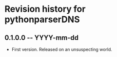 # Revision history for pythonparserDNS

## 0.1.0.0  -- YYYY-mm-dd

* First version. Released on an unsuspecting world.
